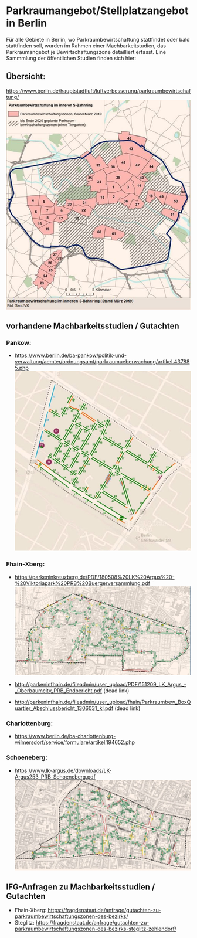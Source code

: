  
# Parkraumangebot/Stellplatzangebot in Berlin
Für alle Gebiete in Berlin, wo Parkraumbewirtschaftung stattfindet oder bald stattfinden soll, wurden im Rahmen einer Machbarkeitstudien, das Parkraumangebot je Bewirtschaftungszone detailliert erfasst. Eine Sammmlung der öffentlichen Studien finden sich hier:


## Übersicht:
https://www.berlin.de/hauptstadtluft/luftverbesserung/parkraumbewirtschaftung/
![](imgs/uebersicht.JPG)  

## vorhandene Machbarkeitsstudien / Gutachten
### Pankow:
* https://www.berlin.de/ba-pankow/politik-und-verwaltung/aemter/ordnungsamt/parkraumueberwachung/artikel.437885.php
![](imgs/pankow_.JPG)  

### Fhain-Xberg:
* https://parkeninkreuzberg.de/PDF/180508%20LK%20Argus%20-%20Viktoriapark%20PRB%20Buergerversammlung.pdf
![](imgs/kreuzberg_60_61.JPG)  

* http://parkeninfhain.de/fileadmin/user_upload/PDF/151209_LK_Argus_-_Oberbaumcity_PRB_Endbericht.pdf (dead link)
* http://parkeninfhain.de/fileadmin/user_upload/fhain/Parkraumbew_BoxQuartier_Abschlussbericht_1306031_kl.pdf (dead link)

### Charlottenburg:
* https://www.berlin.de/ba-charlottenburg-wilmersdorf/service/formulare/artikel.194652.php

### Schoeneberg:
* https://www.lk-argus.de/downloads/LK-Argus253_PRB_Schoeneberg.pdf
![](imgs/schoneberg_.JPG)  



## IFG-Anfragen zu Machbarkeitsstudien / Gutachten
* Fhain-Xberg: 
  https://fragdenstaat.de/anfrage/gutachten-zu-parkraumbewirtschaftungszonen-des-bezirks/
* Steglitz: 
  https://fragdenstaat.de/anfrage/gutachten-zu-parkraumbewirtschaftungszonen-des-bezirks-steglitz-zehlendorf/
